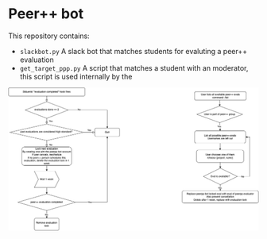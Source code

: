 # Peer++ bot

This repository contains:
- `slackbot.py` A slack bot that matches students for evaluting a peer++ evaluation
- `get_target_ppp.py` A script that matches a student with an moderator, this script is used internally by the

![img](doc/flowchart.png)